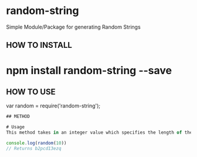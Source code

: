 # random-string
Simple Module/Package for generating Random Strings

## HOW TO INSTALL
# npm install random-string --save

## HOW TO USE
var random = require('random-string');

```javascript
## METHOD

# Usage
This method takes in an integer value which specifies the length of the returned strings.

console.log(random(10))
// Returns b2pcd13ezq
